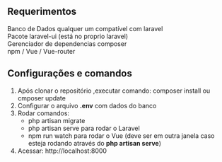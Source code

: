 

## Requerimentos 
<p>
 Banco de Dados qualquer um compatível com laravel<br>
 Pacote laravel-ui (está no proprio laravel) <br>
 Gerenciador de dependencias composer<br>
 npm / Vue / Vue-router
    <br>
 </p>
 <p>
 
 ## Configurações e comandos
 <ol>
 <li>Após clonar o repositório ,executar comando: composer install ou cmposer update</li>
 <li>Configurar o arquivo <strong>.env</strong> com dados do banco</li>
 <li> Rodar comandos:
 <ul>
 <li> php artisan migrate</li>
<li>php artisan serve para rodar o Laravel</li>
<li> npm run watch para rodar o Vue (deve ser em outra janela caso esteja rodando através do <b>php artisan serve</b>)</li>
</ul>
<li>Acessar: http://localhost:8000</li>
</ol>

